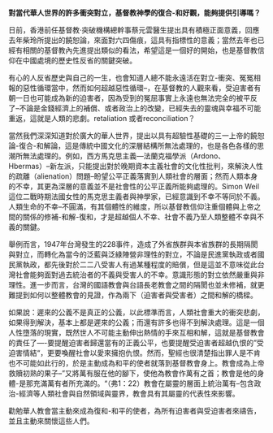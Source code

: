 **對當代華人世界的許多衝突對立，基督教神學的復合-和好觀，能夠提供引導嗎？**

日前，香港前任基督教·突破機構總幹事蔡元雲醫生提出具有積極正面意義，回應去年柴玲所提出的饒恕論，來面對六四傷痕，這具有指標性的意義；當然去年也已經有相關的基督教內先進提出類似的看法，希望這是一個好的開始，也是基督教信仰在中國處境的歷史性反省的關鍵突破。

有心的人反省歷史與自己的一生，也會知道人總不能永遠活在對立-衝突、冤冤相報的惡性循環當中，然而如何超越惡性循環–，在基督教的人觀來看，受迫害者有朝一日也可能成為新的迫害者，因為受到的冤屈事實上永遠也無法完全的被平反了–不論是金錢經濟上的補償、或者政治上的改變，已經失去的靈魂與幸福不可能重返，這就是人類的悲劇。retaliation 或者reconciliation？  
  
當然我們深深知道對於廣大的華人世界，提出以具有超驗性基礎的三一上帝的饒恕論-復合-和解論，這是傳統中國文化的深層結構所無法處理的，也是各色各樣的思潮所無法處理的。例如，西方馬克思主義—法蘭克福學派（Ardono、Hbermas）–新左派，只能提出對於晚期資本主義社會的文化性批判，來解決人性的疏離（alienation）問題–盼望公平正義落實到人類社會的層面；然而人類本身的不幸，其更為深層的意義並不是社會性的公平正義所能夠處理的。Simon Weil 這位二戰時期法國女性的馬克思主義者與神學家，已經意識到不幸不等同於不義。人類生命的不幸–不圓滿，有其個體性的維度，所以基督教信仰注重個體與上帝之間的關係的修補-和解-復和，才是超越個人不幸、社會不義乃至人類整體不幸與不義的關鍵。

舉例而言，1947年台灣發生的228事件，造成了外省族群與本省族群的長期隔閡與對立，而轉化為當今的泛藍與泛綠陣營非理性的對立，不論是民進黨執政或者國民黨執政，都先後對於二二八受害人有過某種程度的賠償，但是這並不意味從此台灣社會能夠面對過去統治者的不義與受害人的不幸。意識形態的對立依然嚴重與非理性。進一步而言，台灣的國語教會與台語長老教會之間的隔閡也並未修補，就更難提到如何以整體教會的見證，作為兩下（迫害者與受害者）之間和解的橋樑。

如果說：遲來的公義不是真正的公義，以此標準而言，人類社會重大的衝突悲劇，如果得到解決，基本上都是遲來的公義；而還有許多也得不到解決處理。這是一個人性墮落的現實，既然世人不可能主動伸出熱情的手來互相和解，這就是基督教會的責任了—-要提醒迫害者歸還當有的正義公平，也要提醒受迫害者超越仇恨的”受迫害情結“，更要喚醒社會以愛來擁抱仇恨。然而，聖經也很清楚指出罪人是不肯也不可能如此行的，於是主動成為和平的使者就落到基督教會身上。教會成為上帝救贖初熟的果子–”又將萬有服在他的腳下，使他為教會作萬有之首；教會是他的身體-是那充滿萬有者所充滿的。“（弗1：22）教會在屬靈的層面上統治萬有–包含政治-經濟等人類社會與自然領域與靈界，教會具有其屬靈的代表性來影響。

勸勉華人教會當主動來成為復和-和平的使者，為所有迫害者與受迫害者來禱告，並且主動來關懷這些人們。